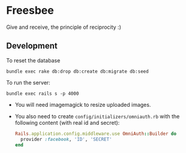 # Freesbee

Give and receive, the principle of reciprocity :)

## Development

To reset the database

    bundle exec rake db:drop db:create db:migrate db:seed

To run the server:

    bundle exec rails s -p 4000

* You will need imagemagick to resize uploaded images.
* You also need to create `config/initializers/omniauth.rb` with the following content (with real id and secret): 

    ```ruby
    Rails.application.config.middleware.use OmniAuth::Builder do
      provider :facebook, 'ID', 'SECRET'
    end
    ```
